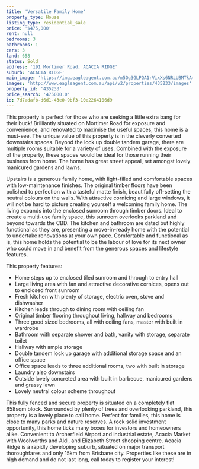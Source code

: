 ```yaml
---
title: 'Versatile Family Home'
property_type: House
listing_type: residential_sale
price: '$475,000'
rent: null
bedrooms: 3
bathrooms: 1
cars: 3
land: 658
status: Sold
address: '191 Mortimer Road, ACACIA RIDGE'
suburb: 'ACACIA RIDGE'
main_image: 'https://img.eagleagent.com.au/m5Og3GLPQA1rVixXs6NRLUBMTkA=/1280x854/smart/https://s3-us-west-2.amazonaws.com/eagleagent-orig/images/6822033/128490006-image-M.jpg'
images: 'http://www.eagleagent.com.au/api/v2/properties/435233/images'
property_id: '435233'
price_search: '475000.0'
id: 7d7adafb-d6d1-43e0-9bf3-10e2264106d9
---
```

This property is perfect for those who are seeking a little extra bang for their buck! Brilliantly situated on Mortimer Road for exposure and convenience, and renovated to maximise the useful spaces, this home is a must-see. The unique value of this property is in the cleverly converted downstairs spaces. Beyond the lock up double tandem garage, there are multiple rooms suitable for a variety of uses. Combined with the exposure of the property, these spaces would be ideal for those running their business from home. The home has great street appeal, set amongst lovely manicured gardens and lawns.

Upstairs is a generous family home, with light-filled and comfortable spaces with low-maintenance finishes. The original timber floors have been polished to perfection with a tasteful matte finish, beautifully off-setting the neutral colours on the walls. With attractive cornicing and large windows, it will not be hard to picture creating yourself a welcoming family home. The living expands into the enclosed sunroom through timber doors. Ideal to create a multi-use family space, this sunroom overlooks parkland and beyond towards the CBD. The kitchen and bathroom are dated but highly functional as they are, presenting a move-in-ready home with the potential to undertake renovations at your own pace. Comfortable and functional as is, this home holds the potential to be the labour of love for its next owner who could move in and benefit from the generous spaces and lifestyle features.

This property features:

*  Home steps up to enclosed tiled sunroom and through to entry hall
*  Large living area with fan and attractive decorative cornices, opens out to enclosed front sunroom
*  Fresh kitchen with plenty of storage, electric oven, stove and dishwasher
*  Kitchen leads through to dining room with ceiling fan
*  Original timber flooring throughout living, hallway and bedrooms
*  Three good sized bedrooms, all with ceiling fans, master with built in wardrobe
*  Bathroom with separate shower and bath, vanity with storage, separate toilet
*  Hallway with ample storage
*  Double tandem lock up garage with additional storage space and an office space
*  Office space leads to three additional rooms, two with built in storage
*  Laundry also downstairs
*  Outside lovely concreted area with built in barbecue, manicured gardens and grassy lawn
*  Lovely neutral colour scheme throughout

This fully fenced and secure property is situated on a completely flat 658sqm block. Surrounded by plenty of trees and overlooking parkland, this property is a lovely place to call home. Perfect for families, this home is close to many parks and nature reserves. A rock solid investment opportunity, this home ticks many boxes for investors and homeowners alike. Convenient to Archerfield Airport and industrial estate, Acacia Market with Woolworths and Aldi, and Elizabeth Street shopping centre. Acacia Ridge is a rapidly developing suburb, situated on major transport thoroughfares and only 15km from Brisbane city. Properties like these are in high demand and do not last long, call today to register your interest!